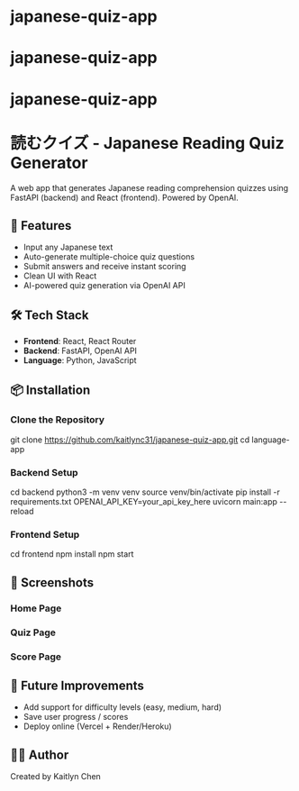 # japanese-quiz-app
# japanese-quiz-app
# japanese-quiz-app

# 読むクイズ - Japanese Reading Quiz Generator

A web app that generates Japanese reading comprehension quizzes using FastAPI (backend) and React (frontend). Powered by OpenAI.

## 🚀 Features
- Input any Japanese text
- Auto-generate multiple-choice quiz questions
- Submit answers and receive instant scoring
- Clean UI with React
- AI-powered quiz generation via OpenAI API

## 🛠 Tech Stack
- **Frontend**: React, React Router
- **Backend**: FastAPI, OpenAI API
- **Language**: Python, JavaScript

## 📦 Installation

### Clone the Repository
git clone https://github.com/kaitlync31/japanese-quiz-app.git
cd language-app

### Backend Setup 
cd backend
python3 -m venv venv
source venv/bin/activate
pip install -r requirements.txt
OPENAI_API_KEY=your_api_key_here
uvicorn main:app --reload

### Frontend Setup 
cd frontend
npm install
npm start

## 📸 Screenshots
### Home Page
### Quiz Page
### Score Page

## 🎯 Future Improvements
- Add support for difficulty levels (easy, medium, hard)
- Save user progress / scores
- Deploy online (Vercel + Render/Heroku)

## 👩‍💻 Author
Created by Kaitlyn Chen 